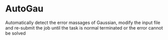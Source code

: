 # AutoGau
Automatically detect the error massages of Gaussian, modify the input file and re-submit the job until the task is normal terminated or the error cannot be solved
